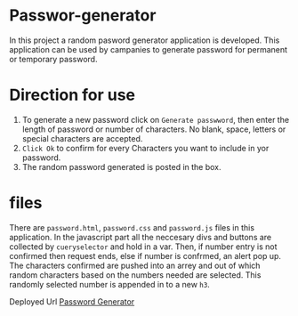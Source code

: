 # Passwor-generator
In this project a random pasword generator application is developed. This application can be used by campanies to generate password for permanent or temporary password. 

# Direction for use 
1. To generate a new password click on `Generate passwword`, then enter the length of password or number of characters. No blank, space, letters or special characters are accepted.
2. `Click Ok` to confirm for every Characters you want to include in yor password. 
3. The random password generated is posted in the box.

# files 
There are `password.html`, `password.css` and `password.js` files in this application. 
In the javascript part all the neccesary divs and buttons are collected by `cueryselector` and hold in a var. Then, if number entry is not confirmed then request ends, else if number is confrmed, an alert pop up. The characters confirmed are pushed into an arrey and out of which random characters based on the numbers needed are selected. This randomly selected number is appended in to a new `h3`.

Deployed Url [Password Generator](https://bbeyenene.github.io/Passwor-generator/password.html)
